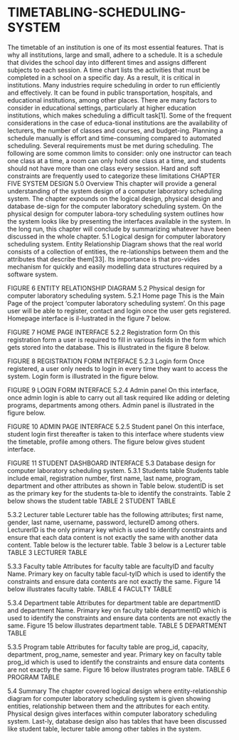 # TIMETABLING-SCHEDULING-SYSTEM
The timetable of an institution is one of its most essential features. That is why all institutions, large and small, adhere to a schedule. It is a schedule that divides the school day into different times and assigns different subjects to each session. A time chart lists the activities that must be completed in a school on a specific day. As a result, it is critical in institutions.  Many industries require scheduling in order to run efficiently and effectively. It can be found in public transportation, hospitals, and educational institutions, among other places. There are many factors to consider in educational settings, particularly at higher education institutions, which makes scheduling a difficult task[1]. Some of the frequent considerations in the case of educa-tional institutions are the availability of lecturers, the number of classes and courses, and budget-ing. Planning a schedule manually is effort and time-consuming compared to automated scheduling. Several requirements must be met during scheduling. The following are some common limits to consider: only one instructor can teach one class at a time, a room can only hold one class at a time, and students should not have more than one class every session. Hard and soft constraints are frequently used to categorize these limitations
CHAPTER FIVE
SYSTEM DESIGN
5.0 Overview
This chapter will provide a general understanding of the system design of a computer laboratory scheduling system. The chapter expounds on the logical design, physical design and database de-sign for the computer laboratory scheduling system. On the physical design for computer labora-tory scheduling system outlines how the system looks like by presenting the interfaces available in the system. In the long run, this chapter will conclude by summarizing whatever have been discussed in the whole chapter.
5.1 Logical design for computer laboratory scheduling system.
Entity Relationship Diagram shows that the real world consists of a collection of entities, the re-lationships between them and the attributes that describe them[33]. Its importance is that pro-vides mechanism for quickly and easily modelling data structures required by a software system.
 
FIGURE 6 ENTITY RELATIONSHIP DIAGRAM
5.2 Physical design for computer laboratory scheduling system.
5.2.1 Home page
This is the Main Page of the project ‘computer laboratory scheduling system’. On this page user will be able to register, contact and login once the user gets registered. Homepage interface is il-lustrated in the figure 7 below.
 
FIGURE 7 HOME PAGE INTERFACE
5.2.2 Registration form
On this registration form a user is required to fill in various fields in the form which gets stored into the database. This is illustrated in the figure 8 below.
 
FIGURE 8 REGISTRATION FORM INTERFACE
5.2.3 Login form
Once registered, a user only needs to login in every time they want to access the system. Login form is illustrated in the figure below.
 
FIGURE 9 LOGIN FORM INTERFACE
5.2.4 Admin panel
On this interface, once admin login is able to carry out all task required like adding or deleting programs, departments among others. Admin panel is illustrated in the figure below.
 
FIGURE 10 ADMIN PAGE INTERFACE
5.2.5 Student panel
On this interface, student login first thereafter is taken to this interface where students view the timetable, profile among others. The figure below gives student interface.
 
FIGURE 11 STUDENT DASHBOARD INTERFACE
5.3 Database design for computer laboratory scheduling system.
5.3.1 Students table
Students table include email, registration number, first name, last name, program, department and other attributes as shown in Table below. studentID is set as the primary key for the students ta-ble to identify the constraints. Table 2 below shows the student table
TABLE 2 STUDENT TABLE
 
5.3.2 Lecturer table
Lecturer table has the following attributes; first name, gender, last name, username, password, lectureID among others. LecturerID is the only primary key which is used to identify constraints and ensure that each data content is not exactly the same with another data content. Table below is the lecturer table. Table 3 below is a Lecturer table
TABLE 3 LECTURER TABLE
 
 
5.3.3 Faculty table
Attributes for faculty table are facultyID and faculty Name. Primary key on faculty table facul-tyID which is used to identify the constraints and ensure data contents are not exactly the same. Figure 14 below illustrates faculty table.
TABLE 4 FACULTY TABLE
 
5.3.4 Department table
Attributes for department table are departmentID and department Name. Primary key on faculty table departmentID which is used to identify the constraints and ensure data contents are not exactly the same. Figure 15 below illustrates department table.
TABLE 5 DEPARTMENT TABLE
 

5.3.5 Program table
Attributes for faculty table are prog_id, capacity, department, prog_name, semester and year. Primary key on faculty table prog_id which is used to identify the constraints and ensure data contents are not exactly the same. Figure 16 below illustrates program table.
TABLE 6 PROGRAM TABLE
 
5.4 Summary
The chapter covered logical design where entity-relationship diagram for computer laboratory scheduling system is given showing entities, relationship between them and the attributes for each entity. Physical design gives interfaces within computer laboratory scheduling system. Last-ly, database design also has tables that have been discussed like student table, lecturer table among other tables in the system. 

